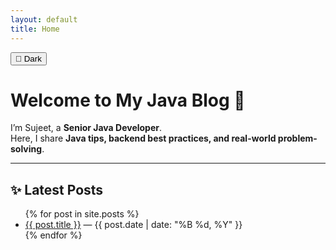 ```yaml
---
layout: default
title: Home
---
```


<div class="theme-toggle">
  <button id="theme-btn">🌙 Dark</button>
</div>

# Welcome to My Java Blog 👋

I’m Sujeet, a **Senior Java Developer**.  
Here, I share **Java tips, backend best practices, and real-world problem-solving**.

---

## ✨ Latest Posts
<ul>
{% for post in site.posts %}
  <li>
    <a href="{{ post.url | relative_url }}">{{ post.title }}</a>
    <span class="date"> — {{ post.date | date: "%B %d, %Y" }}</span>
  </li>
{% endfor %}
</ul>
